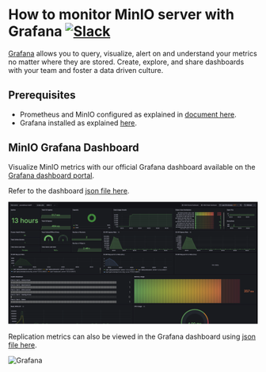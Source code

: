 # How to monitor MinIO server with Grafana [![Slack](https://slack.min.io/slack?type=svg)](https://slack.min.io)

[Grafana](https://grafana.com/) allows you to query, visualize, alert on and understand your metrics no matter where they are stored. Create, explore, and share dashboards with your team and foster a data driven culture.

## Prerequisites

- Prometheus and MinIO configured as explained in [document here](https://github.com/infobsmi/b33s/blob/master/docs/metrics/prometheus/README.md).
- Grafana installed as explained [here](https://grafana.com/grafana/download).

## MinIO Grafana Dashboard

Visualize MinIO metrics with our official Grafana dashboard available on the [Grafana dashboard portal](https://grafana.com/grafana/dashboards/13502).

Refer to the dashboard [json file here](https://raw.githubusercontent.com/minio/minio/master/docs/metrics/prometheus/grafana/minio-dashboard.json).

![Grafana](https://raw.githubusercontent.com/minio/minio/master/docs/metrics/prometheus/grafana/grafana-minio.png)

Replication metrics can also be viewed in the Grafana dashboard using [json file here](https://raw.githubusercontent.com/minio/minio/master/docs/metrics/prometheus/grafana/minio-replication.json).

![Grafana](https://raw.githubusercontent.com/minio/minio/master/docs/metrics/prometheus/grafana/grafana-replication.png)
